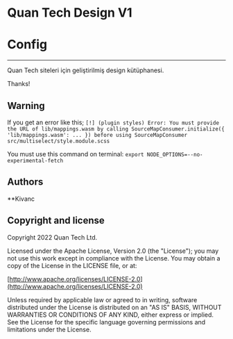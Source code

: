 # Quan Tech Design V1 #

# Config #
---
Quan Tech siteleri için geliştirilmiş design kütüphanesi.

Thanks!

## Warning ##

If you get an error like this;
`[!] (plugin styles) Error: You must provide the URL of lib/mappings.wasm by calling SourceMapConsumer.initialize({ 'lib/mappings.wasm': ... }) before using SourceMapConsumer`
`src/multiselect/style.module.scss`

You must use this command on terminal:
`export NODE_OPTIONS=--no-experimental-fetch`

## Authors ##

**Kivanc

## Copyright and license ##

Copyright 2022 Quan Tech Ltd.

Licensed under the Apache License, Version 2.0 (the "License");
you may not use this work except in compliance with the License.
You may obtain a copy of the License in the LICENSE file, or at:

  [http://www.apache.org/licenses/LICENSE-2.0](http://www.apache.org/licenses/LICENSE-2.0)

Unless required by applicable law or agreed to in writing, software
distributed under the License is distributed on an "AS IS" BASIS,
WITHOUT WARRANTIES OR CONDITIONS OF ANY KIND, either express or implied.
See the License for the specific language governing permissions and
limitations under the License.
